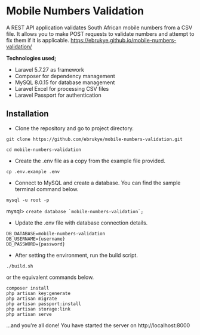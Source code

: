 # Mobile Numbers Validation

A REST API application validates South African mobile numbers from a CSV file. It allows you to make POST requests to validate numbers and attempt to fix them if it is applicable. https://ebrukye.github.io/mobile-numbers-validation/

**Technologies used;**
- Laravel 5.7.27 as framework
- Composer for dependency management
- MySQL 8.0.15 for database management
- Laravel Excel for processing CSV files
- Laravel Passport for authentication

## Installation
* Clone the repository and go to project directory.

`git clone https://github.com/ebrukye/mobile-numbers-validation.git`

`cd mobile-numbers-validation`

* Create the .env file as a copy from the example file provided.

`cp .env.example .env`

* Connect to MySQL and create a database. You can find the sample terminal command below.

`mysql -u root -p`

mysql> ``create database `mobile-numbers-validation`; ``


* Update the .env file with database connection details.

```
DB_DATABASE=mobile-numbers-validation
DB_USERNAME={username}
DB_PASSWORD={password}
```

* After setting the environment, run the build script.

`./build.sh`

or the equivalent commands below.

```
composer install
php artisan key:generate
php artisan migrate
php artisan passport:install
php artisan storage:link
php artisan serve
```

...and you're all done! You have started the server on http://localhost:8000
